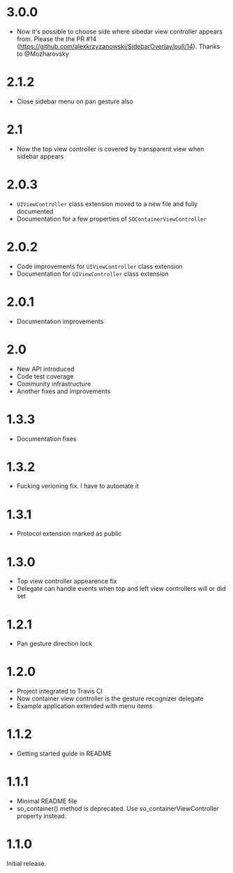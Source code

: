 # 3.0.0

* Now it's possible to choose side where sibedar view controller appears from. Please the the PR #14 (https://github.com/alexkrzyzanowski/SidebarOverlay/pull/14). Thanks to @Mozharovsky

# 2.1.2

* Close sidebar menu on pan gesture also

# 2.1

* Now the top view controller is covered by transparent view when sidebar appears

# 2.0.3

* `UIViewController` class extension moved to a new file and fully documented
* Documentation for a few properties of `SOContainerViewController`

# 2.0.2

* Code improvements for `UIViewController` class extension
* Documentation for `UIViewController` class extension

# 2.0.1

* Documentation improvements

# 2.0

* New API introduced
* Code test coverage
* Community infrastructure
* Another fixes and improvements


# 1.3.3

* Documentation fixes


# 1.3.2

* Fucking verioning fix. I have to automate it


# 1.3.1

* Protocol extension marked as public


# 1.3.0

* Top view controller appearence fix
* Delegate can handle events when top and left view controllers will or did set


# 1.2.1

* Pan gesture direction lock


# 1.2.0

* Project integrated to Travis CI
* Now container view controller is the gesture recognizer delegate
* Example application extended with menu items


# 1.1.2

* Getting started guide in README


# 1.1.1

* Minimal README file
* so_container() method is deprecated. Use so_containerViewController property instead.


# 1.1.0

Initial release.
